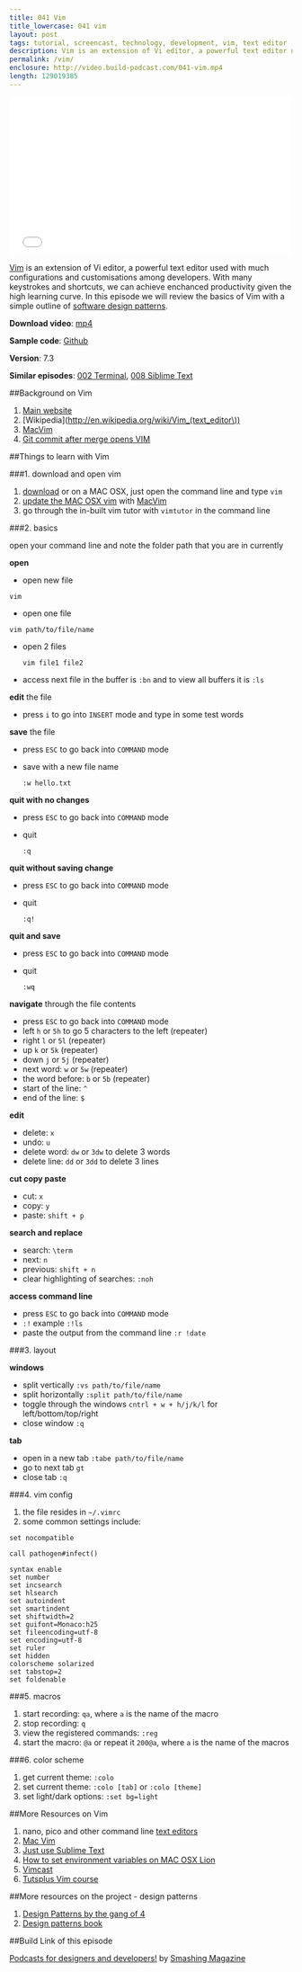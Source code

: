 ```yaml
---
title: 041 Vim
title_lowercase: 041 vim
layout: post
tags: tutorial, screencast, technology, development, vim, text editor
description: Vim is an extension of Vi editor, a powerful text editor used with much configurations and customisations among developers. With many keystrokes and shortcuts, we can achieve enchanced productivity given the high learning curve. In this episode we will review the basics of Vim with a simple outline of software design patterns.
permalink: /vim/
enclosure: http://video.build-podcast.com/041-vim.mp4
length: 129019385
---
```


<div id="video"><iframe src="//player.vimeo.com/video/65396820" width="500" height="281" frameborder="0" webkitallowfullscreen mozallowfullscreen allowfullscreen></iframe></div>

[Vim](http://www.vim.org/) is an extension of Vi editor, a powerful text editor used with much configurations and customisations among developers. With many keystrokes and shortcuts, we can achieve enchanced productivity given the high learning curve. In this episode we will review the basics of Vim with a simple outline of [software design patterns](http://en.wikipedia.org/wiki/Design_Patterns).

<p><strong>Download video</strong>: <a href="http://video.build-podcast.com/041-vim.mp4" download="build-podcast-041-vim.mp4">mp4</a></p>

**Sample code**: [Github](https://github.com/sayanee/build-podcast/tree/master/041-vim)

**Version**: 7.3

**Similar episodes**: [002 Terminal](/terminal), [008 Siblime Text](/sublime-text)

##Background on Vim

1. [Main website](http://www.vim.org/)
2. [Wikipedia](http://en.wikipedia.org/wiki/Vim_(text_editor\))
3. [MacVim](https://code.google.com/p/macvim/)
1. [Git commit after merge opens VIM](http://stackoverflow.com/questions/9199222/git-commit-after-merge-opens-vim)


##Things to learn with Vim

###1. download and open vim
1. [download](http://www.vim.org/download.php) or on a MAC OSX, just open the command line and type `vim`
2. [update the MAC OSX vim](http://stackoverflow.com/questions/7211820/update-built-in-vim-on-mac-os-x) with [MacVim](https://code.google.com/p/macvim/)
3. go through the in-built vim tutor with `vimtutor` in the command line


###2. basics

open your command line and note the folder path that you are in currently

**open**

  - open new file

  ```
  vim
  ```
  - open one file

  ```
  vim path/to/file/name
  ```

  - open 2 files

    ```
    vim file1 file2
    ```
  - access next file in the buffer is `:bn` and to view all buffers it is `:ls`

**edit** the file

  - press `i` to go into `INSERT` mode and type in some test words

**save** the file

  - press `ESC` to go back into `COMMAND` mode
  - save with a new file name

    ```
    :w hello.txt
    ```

**quit with no changes**

  - press `ESC` to go back into `COMMAND` mode
  - quit

    ```
    :q
    ```

**quit without saving change**

  - press `ESC` to go back into `COMMAND` mode
  - quit

    ```
    :q!
    ```

**quit and save**

  - press `ESC` to go back into `COMMAND` mode
  - quit

    ```
    :wq
    ```


**navigate** through the file contents

 - press `ESC` to go back into `COMMAND` mode
 - left `h` or `5h` to go 5 characters to the left (repeater)
 - right `l` or `5l` (repeater)
 - up `k` or `5k` (repeater)
 - down `j` or `5j` (repeater)
 - next word: `w` or `5w` (repeater)
 - the word before: `b` or `5b` (repeater)
 - start of the line: `^`
 - end of the line: `$`

**edit**

  - delete: `x`
  - undo: `u`
  - delete word: `dw` or `3dw` to delete 3 words
  - delete line: `dd` or `3dd` to delete 3 lines

**cut copy paste**

  - cut: `x`
  - copy: `y`
  - paste: `shift + p`

**search and replace**

  - search: `\term`
  - next: `n`
  - previous: `shift + n`
  - clear highlighting of searches: `:noh`

**access command line**

 - press `ESC` to go back into `COMMAND` mode
 - `:!` example `:!ls`
 - paste the output from the command line `:r !date`

###3. layout

**windows**

- split vertically `:vs path/to/file/name`
- split horizontally `:split path/to/file/name`
- toggle through the windows `cntrl + w + h/j/k/l` for left/bottom/top/right
- close window `:q`

**tab**

- open in a new tab `:tabe path/to/file/name`
- go to next tab `gt`
- close tab `:q`

###4. vim config

1. the file resides in `~/.vimrc`
1. some common settings include:

  ```
  set nocompatible

  call pathogen#infect()

  syntax enable
  set number
  set incsearch
  set hlsearch
  set autoindent
  set smartindent
  set shiftwidth=2
  set guifont=Monaco:h25
  set fileencoding=utf-8
  set encoding=utf-8
  set ruler
  set hidden
  colorscheme solarized
  set tabstop=2
  set foldenable

  ```

###5. macros

1. start recording: `qa`, where `a` is the name of the macro
2. stop recording: `q`
3. view the registered commands: `:reg`
4. start the macro: `@a` or repeat it `200@a`, where `a` is the name of the macros

###6. color scheme

1. get current theme: `:colo`
2. set current theme: `:colo [tab]` or `:colo [theme]`
3. set light/dark options: `:set bg=light`


##More Resources on Vim

1. nano, pico and other command line [text editors](http://en.wikipedia.org/wiki/List_of_text_editors)
2. [Mac Vim](https://code.google.com/p/macvim/)
1. [Just use Sublime Text](http://delvarworld.github.io/blog/2013/03/16/just-use-sublime-text/)
1. [How to set environment variables on MAC OSX Lion](http://stackoverflow.com/questions/7501678/set-environment-variables-on-mac-os-x-lion)
2. [Vimcast](http://vimcasts.org/)
3. [Tutsplus Vim course](https://tutsplus.com/course/venture-into-vim/)

##More resources on the project - design patterns

1. [Design Patterns by the gang of 4](http://en.wikipedia.org/wiki/Design_Patterns)
2. [Design patterns book](http://www.amazon.com/Design-Patterns-Object-Oriented-Professional-Computing/dp/0201634988)

##Build Link of this episode

[Podcasts for designers and developers!](http://www.smashingmagazine.com/2013/04/19/podcasts-for-designers-developers/) by [Smashing Magazine](http://www.smashingmagazine.com/)
